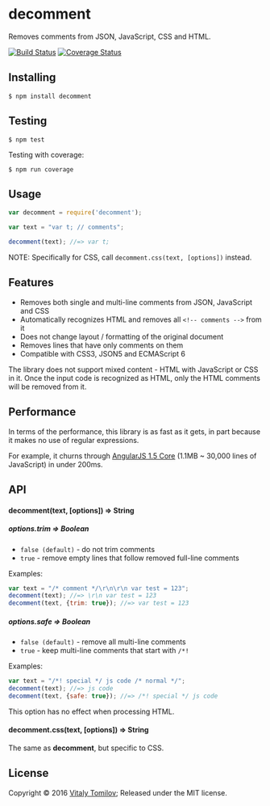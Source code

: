 decomment
=========

Removes comments from JSON, JavaScript, CSS and HTML.

[![Build Status](https://travis-ci.org/vitaly-t/decomment.svg?branch=master)](https://travis-ci.org/vitaly-t/decomment)
[![Coverage Status](https://coveralls.io/repos/vitaly-t/decomment/badge.svg?branch=master)](https://coveralls.io/r/vitaly-t/decomment?branch=master)

## Installing

```
$ npm install decomment
```

## Testing

```
$ npm test
```

Testing with coverage:
```
$ npm run coverage
```

## Usage

```js
var decomment = require('decomment');

var text = "var t; // comments";

decomment(text); //=> var t;
```

NOTE: Specifically for CSS, call `decomment.css(text, [options])` instead.

## Features

* Removes both single and multi-line comments from JSON, JavaScript and CSS
* Automatically recognizes HTML and removes all `<!-- comments -->` from it
* Does not change layout / formatting of the original document
* Removes lines that have only comments on them
* Compatible with CSS3, JSON5 and ECMAScript 6

The library does not support mixed content - HTML with JavaScript or CSS in it.
Once the input code is recognized as HTML, only the HTML comments will be removed from it.

## Performance

In terms of the performance, this library is as fast as it gets, in part because it makes no use of regular expressions.

For example, it churns through [AngularJS 1.5 Core](https://code.angularjs.org/1.5.0-rc.0/angular.js) (1.1MB ~ 30,000 lines of JavaScript) in under 200ms. 

## API

#### decomment(text, [options]) ⇒ String

##### options.trim ⇒ Boolean
* `false (default)` - do not trim comments
* `true` - remove empty lines that follow removed full-line comments

Examples:
 
```js
var text = "/* comment */\r\n\r\n var test = 123"; 
decomment(text); //=> \r\n var test = 123
decomment(text, {trim: true}); //=> var test = 123
```

##### options.safe ⇒ Boolean
* `false (default)` - remove all multi-line comments
* `true` - keep multi-line comments that start with `/*!`

Examples:

```js
var text = "/*! special */ js code /* normal */";
decomment(text); //=> js code
decomment(text, {safe: true}); //=> /*! special */ js code
```

This option has no effect when processing HTML.

#### decomment.css(text, [options]) ⇒ String

The same as **decomment**, but specific to CSS.

## License

Copyright © 2016 [Vitaly Tomilov](https://github.com/vitaly-t);
Released under the MIT license.
